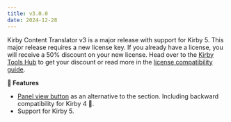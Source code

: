 ```yaml
---
title: v3.0.0
date: 2024-12-28
---
```


Kirby Content Translator v3 is a major release with support for Kirby 5. This major release requires a new license key. If you already have a license, you will receive a 50% discount on your new license. Head over to the [Kirby Tools Hub](https://hub.kirby.tools) to get your discount or read more in the [license compatibility guide](https://kirby.tools/license-compatibility).

**🚀 Features**

- [Panel view button](/docs/content-translator#view-button) as an alternative to the section. Including backward compatibility for Kirby 4 🎉.
- Support for Kirby 5.
